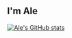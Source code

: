 ## I'm Ale
[![Ale's GitHub stats](https://github-readme-stats.vercel.app/api?AleBello7276=anuraghazra)](https://github.com/anuraghazra/github-readme-stats)

<!--
**AleBello7276/AleBello7276** is a ✨ _special_ ✨ repository because its `README.md` (this file) appears on your GitHub profile.

Here are some ideas to get you started:

- 🔭 I’m currently working on ...
- 🌱 I’m currently learning ...
- 👯 I’m looking to collaborate on ...
- 🤔 I’m looking for help with ...
- 💬 Ask me about ...
- 📫 How to reach me: ...
- 😄 Pronouns: ...
- ⚡ Fun fact: ...
-->
